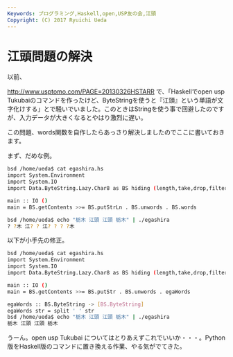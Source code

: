```yaml
---
Keywords: プログラミング,Haskell,open,USP友の会,江頭
Copyright: (C) 2017 Ryuichi Ueda
---
```


# <!--:ja-->江頭問題の解決<!--:-->
<!--:ja-->以前、
<a href="http://www.usptomo.com/PAGE=20130326HSTARR" target="_blank">http://www.usptomo.com/PAGE=20130326HSTARR</a>
で、「Haskellでopen usp Tukubaiのコマンドを作ったけど、ByteStringを使うと『江頭』という単語が文字化けする」とで騒いでいました。このときはStringを使う事で回避したのですが、入力データが大きくなるとやはり激烈に遅い。

この問題、words関数を自作したらあっさり解決しましたのでここに書いておきます。

まず、だめな例。

```bash
bsd /home/ueda$ cat egashira.hs 
import System.Environment
import System.IO
import Data.ByteString.Lazy.Char8 as BS hiding (length,take,drop,filter,head)

main :: IO ()
main = BS.getContents >>= BS.putStrLn . BS.unwords . BS.words

bsd /home/ueda$ echo "栃木 江頭 江頭 栃木" | ./egashira 
? ?木 江? ? 江? ? ? ?木
```

以下が小手先の修正。

```bash
bsd /home/ueda$ cat egashira.hs
import System.Environment
import System.IO
import Data.ByteString.Lazy.Char8 as BS hiding (length,take,drop,filter,head)

main :: IO ()
main = BS.getContents >>= BS.putStr . BS.unwords . egaWords

egaWords :: BS.ByteString -> [BS.ByteString]
egaWords str = split ' ' str
bsd /home/ueda$ echo "栃木 江頭 江頭 栃木" | ./egashira 
栃木 江頭 江頭 栃木
```


うーん。open usp Tukubai についてはとりあえずこれでいいか・・・。Python版をHaskell版のコマンドに置き換える作業、やる気がでてきた。<!--:-->
